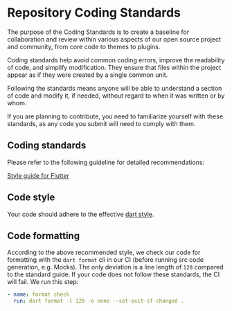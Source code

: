 # Repository Coding Standards

The purpose of the Coding Standards is to create a baseline for collaboration and review within various aspects of our open source project and community, from core code to themes to plugins.

Coding standards help avoid common coding errors, improve the readability of code, and simplify modification. They ensure that files within the project appear as if they were created by a single common unit.

Following the standards means anyone will be able to understand a section of code and modify it, if needed, without regard to when it was written or by whom.

If you are planning to contribute, you need to familiarize yourself with these standards, as any code you submit will need to comply with them.

## Coding standards

Please refer to the following guideline for detailed recommendations:

[Style guide for Flutter](https://github.com/flutter/flutter/blob/master/docs/contributing/Style-guide-for-Flutter-repo.md)

## Code style

Your code should adhere to the effective [dart style](https://dart.dev/effective-dart/style).

## Code formatting

According to the above recommended style, we check our code for formatting with the `dart format` cli in our CI
(before running src code generation, e.g. Mocks).
The only deviation is a line length of `120` compared to the standard guide. If your code does not follow these standards,
the CI will fail. We run this step:

```yml
- name: format check
  run: dart format -l 120 -o none --set-exit-if-changed .
```